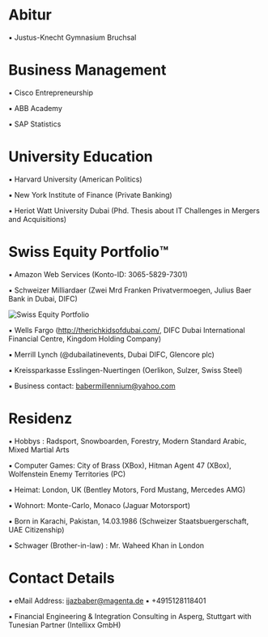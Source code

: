 # Abitur

▪︎ Justus-Knecht Gymnasium Bruchsal

# Business Management

▪︎ Cisco Entrepreneurship

▪︎ ABB Academy

▪︎ SAP Statistics 

# University Education 

▪︎ Harvard University (American Politics)

▪︎ New York Institute of Finance (Private Banking)

▪︎ Heriot Watt University Dubai (Phd. Thesis about IT Challenges in Mergers and Acquisitions)

# Swiss Equity Portfolio™️

▪︎ Amazon Web Services (Konto-ID: 3065-5829-7301)

▪︎ Schweizer Milliardaer (Zwei Mrd Franken Privatvermoegen, Julius Baer Bank in Dubai, DIFC)

![Swiss Equity Portfolio](https://user-images.githubusercontent.com/95079463/160344274-85d86ad3-b3f5-4852-836c-09f5bb1e9170.png)

▪︎ Wells Fargo (http://therichkidsofdubai.com/, DIFC Dubai International Financial Centre, Kingdom Holding Company)

▪︎ Merrill Lynch (@dubailatinevents, Dubai DIFC, Glencore plc) 

▪︎ Kreissparkasse Esslingen-Nuertingen (Oerlikon, Sulzer, Swiss Steel)

▪︎ Business contact: babermillennium@yahoo.com

# Residenz 

▪︎ Hobbys : Radsport, Snowboarden, Forestry, Modern Standard Arabic, Mixed Martial Arts

▪︎ Computer Games: City of Brass (XBox), Hitman Agent 47 (XBox), Wolfenstein Enemy Territories (PC)

▪︎ Heimat: London, UK (Bentley Motors, Ford Mustang, Mercedes AMG)

▪︎ Wohnort: Monte-Carlo, Monaco (Jaguar Motorsport)

▪︎ Born in Karachi, Pakistan, 14.03.1986  (Schweizer Staatsbuergerschaft, UAE Citizenship)

▪︎ Schwager (Brother-in-law) : Mr. Waheed Khan in London 

# Contact Details 

▪︎ eMail Address: ijazbaber@magenta.de ▪︎ +4915128118401 

▪︎ Financial Engineering & Integration Consulting in Asperg, Stuttgart with Tunesian Partner (Intellixx GmbH)



